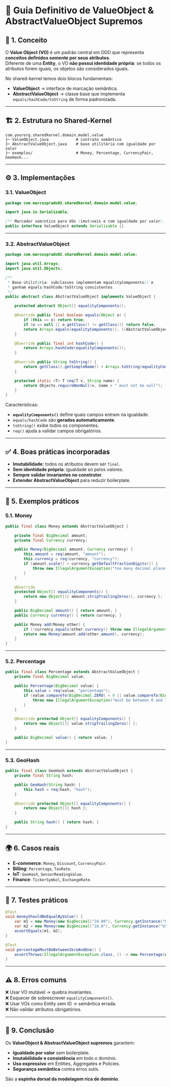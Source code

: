 # 📘 Guia Definitivo de **ValueObject & AbstractValueObject Supremos**

## 🔑 1. Conceito

O **Value Object (VO)** é um padrão central em DDD que representa **conceitos definidos somente por seus atributos**.  
Diferente de uma **Entity**, o VO **não possui identidade própria**: se todos os atributos forem iguais, os objetos são considerados iguais.

No shared-kernel temos dois blocos fundamentais:
- **ValueObject** → interface de marcação semântica.  
- **AbstractValueObject** → classe base que implementa `equals/hashCode/toString` de forma padronizada.  

---

## 🏗️ 2. Estrutura no Shared-Kernel

```
com.yourorg.sharedkernel.domain.model.value
├─ ValueObject.java            # contrato semântico
├─ AbstractValueObject.java    # base utilitária com igualdade por valor
├─ exemplos/                   # Money, Percentage, CurrencyPair, GeoHash...
```

---

## ⚙️ 3. Implementações

### 3.1. ValueObject

```java
package com.marcusprado02.sharedkernel.domain.model.value;

import java.io.Serializable;

/** Marcador semântico para VOs (imutáveis e com igualdade por valor). */
public interface ValueObject extends Serializable {}
```

---

### 3.2. AbstractValueObject

```java
package com.marcusprado02.sharedkernel.domain.model.value;

import java.util.Arrays;
import java.util.Objects;

/**
 * Base utilitária: subclasses implementam equalityComponents() e
 * ganham equals/hashCode/toString consistentes.
 */
public abstract class AbstractValueObject implements ValueObject {

    protected abstract Object[] equalityComponents();

    @Override public final boolean equals(Object o) {
        if (this == o) return true;
        if (o == null || o.getClass() != getClass()) return false;
        return Arrays.equals(equalityComponents(), ((AbstractValueObject) o).equalityComponents());
    }

    @Override public final int hashCode() {
        return Arrays.hashCode(equalityComponents());
    }

    @Override public String toString() {
        return getClass().getSimpleName() + Arrays.toString(equalityComponents());
    }

    protected static <T> T req(T v, String name) {
        return Objects.requireNonNull(v, name + " must not be null");
    }
}
```

Características:
- **`equalityComponents()`** define quais campos entram na igualdade.  
- `equals/hashCode` são **gerados automaticamente**.  
- `toString()` exibe todos os componentes.  
- `req()` ajuda a validar campos obrigatórios.  

---

## ✅ 4. Boas práticas incorporadas

- **Imutabilidade**: todos os atributos devem ser `final`.  
- **Sem identidade própria**: igualdade só pelos valores.  
- **Sempre validar invariantes no construtor**.  
- **Extender AbstractValueObject** para reduzir boilerplate.  

---

## 🧩 5. Exemplos práticos

### 5.1. Money

```java
public final class Money extends AbstractValueObject {

    private final BigDecimal amount;
    private final Currency currency;

    public Money(BigDecimal amount, Currency currency) {
        this.amount = req(amount, "amount");
        this.currency = req(currency, "currency");
        if (amount.scale() > currency.getDefaultFractionDigits()) {
            throw new IllegalArgumentException("too many decimal places");
        }
    }

    @Override
    protected Object[] equalityComponents() {
        return new Object[]{ amount.stripTrailingZeros(), currency };
    }

    public BigDecimal amount() { return amount; }
    public Currency currency() { return currency; }

    public Money add(Money other) {
        if (!currency.equals(other.currency)) throw new IllegalArgumentException("currency mismatch");
        return new Money(amount.add(other.amount), currency);
    }
}
```

---

### 5.2. Percentage

```java
public final class Percentage extends AbstractValueObject {
    private final BigDecimal value;

    public Percentage(BigDecimal value) {
        this.value = req(value, "percentage");
        if (value.compareTo(BigDecimal.ZERO) < 0 || value.compareTo(BigDecimal.ONE) > 0) {
            throw new IllegalArgumentException("must be between 0 and 1");
        }
    }

    @Override protected Object[] equalityComponents() {
        return new Object[]{ value.stripTrailingZeros() };
    }

    public BigDecimal value() { return value; }
}
```

---

### 5.3. GeoHash

```java
public final class GeoHash extends AbstractValueObject {
    private final String hash;

    public GeoHash(String hash) {
        this.hash = req(hash, "hash");
    }

    @Override protected Object[] equalityComponents() {
        return new Object[]{ hash };
    }

    public String hash() { return hash; }
}
```

---

## 🌍 6. Casos reais

- **E-commerce**: `Money`, `Discount`, `CurrencyPair`.  
- **Billing**: `Percentage`, `TaxRate`.  
- **IoT**: `GeoHash`, `SensorReadingValue`.  
- **Finance**: `TickerSymbol`, `ExchangeRate`.  

---

## 🧪 7. Testes práticos

```java
@Test
void moneyShouldBeEqualByValue() {
    var m1 = new Money(new BigDecimal("10.00"), Currency.getInstance("USD"));
    var m2 = new Money(new BigDecimal("10.0"), Currency.getInstance("USD"));
    assertEquals(m1, m2);
}
```

```java
@Test
void percentageMustBeBetweenZeroAndOne() {
    assertThrows(IllegalArgumentException.class, () -> new Percentage(new BigDecimal("2.0")));
}
```

---

## ⚠️ 8. Erros comuns

❌ Usar VO mutável → quebra invariantes.  
❌ Esquecer de sobrescrever `equalityComponents()`.  
❌ Usar VOs como Entity sem ID → semântica errada.  
❌ Não validar atributos obrigatórios.  

---

## 📌 9. Conclusão

Os **ValueObject & AbstractValueObject supremos** garantem:
- **Igualdade por valor** sem boilerplate.  
- **Imutabilidade e consistência** em todo o domínio.  
- **Uso expressivo** em Entities, Aggregates e Policies.  
- **Segurança semântica** contra erros sutis.  

São a **espinha dorsal da modelagem rica de domínio**.  
